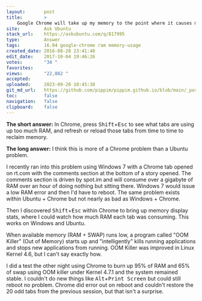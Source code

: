 ```yaml
---
layout:       post
title:        >
    Google Chrome will take up my memory to the point where it causes my computer to freeze to a near halt. What can I do to prevent this?
site:         Ask Ubuntu
stack_url:    https://askubuntu.com/q/817995
type:         Answer
tags:         16.04 google-chrome ram memory-usage
created_date: 2016-08-28 23:41:48
edit_date:    2017-10-04 19:46:26
votes:        "34 "
favorites:    
views:        "22,882 "
accepted:     
uploaded:     2023-09-20 10:45:38
git_md_url:   https://github.com/pippim/pippim.github.io/blob/main/_posts/2016/2016-08-28-Google-Chrome-will-take-up-my-memory-to-the-point-where-it-causes-my-computer-to-freeze-to-a-near-halt.-What-can-I-do-to-prevent-this_.md
toc:          false
navigation:   false
clipboard:    false
---
```


**The short answer:** In Chrome, press <kbd>Shift</kbd>+<kbd>Esc</kbd> to see what tabs are using up too much RAM, and refresh or reload those tabs from time to time to reclaim memory.

**The long answer:** I think this is more of a Chrome problem than a Ubuntu problem.

I recently ran into this problem using Windows 7 with a Chrome tab opened on rt.com with the comments section at the bottom of a story opened. The comments section is driven by spot.im and will consume over a gigabyte of RAM over an hour of doing nothing but sitting there. Windows 7 would issue a low RAM error and then I'd have to reboot. The same problem exists within Ubuntu + Chrome but not nearly as bad as Windows + Chrome.

Then I discovered <kbd>Shift</kbd>+<kbd>Esc</kbd> within Chrome to bring up memory display stats, where I could watch how much RAM each tab was consuming. This works on Windows and Ubuntu.

When available memory (RAM + SWAP) runs low, a program called "OOM Killer" (Out of Memory) starts up and "intelligently" kills running applications and stops new applications from running. OOM Killer was improved in Linux Kernel 4.6, but I can't say exactly how.

I did a test the other night using Chrome to burn up 95% of RAM and 65% of swap using OOM killer under Kernel 4.7.1 and the system remained stable. I couldn't do new things like <kbd>Alt</kbd>+<kbd>Print Screen</kbd> but could still reboot no problem. Chrome did error out on reboot and couldn't restore the 20 odd tabs from the previous session, but that isn't a surprise.
